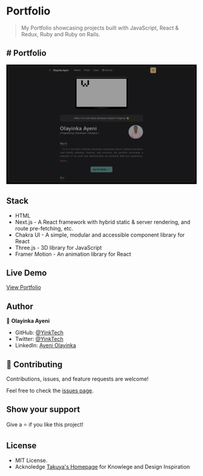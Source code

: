 # Portfolio

> My Portfolio showcasing projects built with JavaScript, React & Redux, Ruby and Ruby on Rails.

## # Portfolio

![screenshot](./docs/HomeScreen.png)

## Stack

- HTML
- Next.js - A React framework with hybrid static & server rendering, and route pre-fetching, etc.
- Chakra UI - A simple, modular and accessible component library for React
- Three.js - 3D library for JavaScript
- Framer Motion - An animation library for React

## Live Demo

[View Portfolio](https://yinka-portfolio.vercel.app/)

## Author

👤 **Olayinka Ayeni**

- GitHub: [@YinkTech](https://github.com/yinktech)
- Twitter: [@YinkTech](https://twitter.com/yink_tech)
- LinkedIn: [Ayeni Olayinka](https://www.linkedin.com/in/yinktech/)

## 🤝 Contributing

Contributions, issues, and feature requests are welcome!

Feel free to check the [issues page](https://github.com/YinkTech/portfolio/issues).

## Show your support

Give a ⭐️ if you like this project!

## License

- MIT License.
- Acknoledge [Takuya's Homepage](https://github.com/craftzdog/craftzdog-homepage) for Knowlege and Design Inspiration
